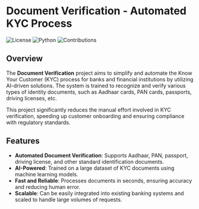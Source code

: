 # Document Verification - Automated KYC Process

![License](https://img.shields.io/badge/License-MIT-blue.svg)
![Python](https://img.shields.io/badge/Python-3.8%2B-blue.svg)
![Contributions](https://img.shields.io/badge/Contributions-Welcome-brightgreen.svg)

## Overview

The **Document Verification** project aims to simplify and automate the Know Your Customer (KYC) process for banks and financial institutions by utilizing AI-driven solutions. The system is trained to recognize and verify various types of identity documents, such as Aadhaar cards, PAN cards, passports, driving licenses, etc.

This project significantly reduces the manual effort involved in KYC verification, speeding up customer onboarding and ensuring compliance with regulatory standards.

## Features

- **Automated Document Verification**: Supports Aadhaar, PAN, passport, driving license, and other standard identification documents.
- **AI-Powered**: Trained on a large dataset of KYC documents using machine learning models.
- **Fast and Reliable**: Processes documents in seconds, ensuring accuracy and reducing human error.
- **Scalable**: Can be easily integrated into existing banking systems and scaled to handle large volumes of requests.
